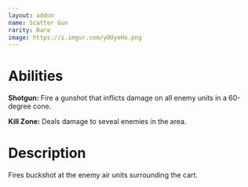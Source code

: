 ```yaml
---
layout: addon
name: Scatter Gun
rarity: Rare
image: https://i.imgur.com/yOUyeHo.png
---
```


# Abilities

**Shotgun:** Fire a gunshot that inflicts damage on all enemy units in a 60-degree cone.

**Kill Zone:** Deals damage to seveal enemies in the area.

# Description

Fires buckshot at the enemy air units surrounding the cart.
